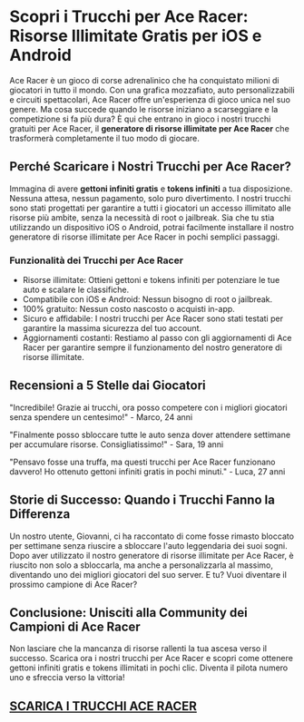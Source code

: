 <h1>Scopri i Trucchi per Ace Racer: Risorse Illimitate Gratis per iOS e Android</h1>

<p>Ace Racer è un gioco di corse adrenalinico che ha conquistato milioni di giocatori in tutto il mondo. Con una grafica mozzafiato, auto personalizzabili e circuiti spettacolari, Ace Racer offre un'esperienza di gioco unica nel suo genere. Ma cosa succede quando le risorse iniziano a scarseggiare e la competizione si fa più dura? È qui che entrano in gioco i nostri trucchi gratuiti per Ace Racer, il <strong>generatore di risorse illimitate per Ace Racer</strong> che trasformerà completamente il tuo modo di giocare.</p>

<h2>Perché Scaricare i Nostri Trucchi per Ace Racer?</h2>

<p>Immagina di avere <strong>gettoni infiniti gratis</strong> e <strong>tokens infiniti</strong> a tua disposizione. Nessuna attesa, nessun pagamento, solo puro divertimento. I nostri trucchi sono stati progettati per garantire a tutti i giocatori un accesso illimitato alle risorse più ambite, senza la necessità di root o jailbreak. Sia che tu stia utilizzando un dispositivo iOS o Android, potrai facilmente installare il nostro generatore di risorse illimitate per Ace Racer in pochi semplici passaggi.</p>

<h3>Funzionalità dei Trucchi per Ace Racer</h3>
<ul>
  <li>Risorse illimitate: Ottieni gettoni e tokens infiniti per potenziare le tue auto e scalare le classifiche.</li>
  <li>Compatibile con iOS e Android: Nessun bisogno di root o jailbreak.</li>
  <li>100% gratuito: Nessun costo nascosto o acquisti in-app.</li>
  <li>Sicuro e affidabile: I nostri trucchi per Ace Racer sono stati testati per garantire la massima sicurezza del tuo account.</li>
  <li>Aggiornamenti costanti: Restiamo al passo con gli aggiornamenti di Ace Racer per garantire sempre il funzionamento del nostro generatore di risorse illimitate.</li>
</ul>

<h2>Recensioni a 5 Stelle dai Giocatori</h2>

<p>"Incredibile! Grazie ai trucchi, ora posso competere con i migliori giocatori senza spendere un centesimo!" - Marco, 24 anni</p>

<p>"Finalmente posso sbloccare tutte le auto senza dover attendere settimane per accumulare risorse. Consigliatissimo!" - Sara, 19 anni</p>

<p>"Pensavo fosse una truffa, ma questi trucchi per Ace Racer funzionano davvero! Ho ottenuto gettoni infiniti gratis in pochi minuti." - Luca, 27 anni</p>

<h2>Storie di Successo: Quando i Trucchi Fanno la Differenza</h2>

<p>Un nostro utente, Giovanni, ci ha raccontato di come fosse rimasto bloccato per settimane senza riuscire a sbloccare l'auto leggendaria dei suoi sogni. Dopo aver utilizzato il nostro generatore di risorse illimitate per Ace Racer, è riuscito non solo a sbloccarla, ma anche a personalizzarla al massimo, diventando uno dei migliori giocatori del suo server. E tu? Vuoi diventare il prossimo campione di Ace Racer?</p>

<h2>Conclusione: Unisciti alla Community dei Campioni di Ace Racer</h2>

<p>Non lasciare che la mancanza di risorse rallenti la tua ascesa verso il successo. Scarica ora i nostri trucchi per Ace Racer e scopri come ottenere gettoni infiniti gratis e tokens illimitati in pochi clic. Diventa il pilota numero uno e sfreccia verso la vittoria!</p>

## [SCARICA I TRUCCHI ACE RACER](https://scaricasubitoveloceitagratis.click/scaricadownload.html)

